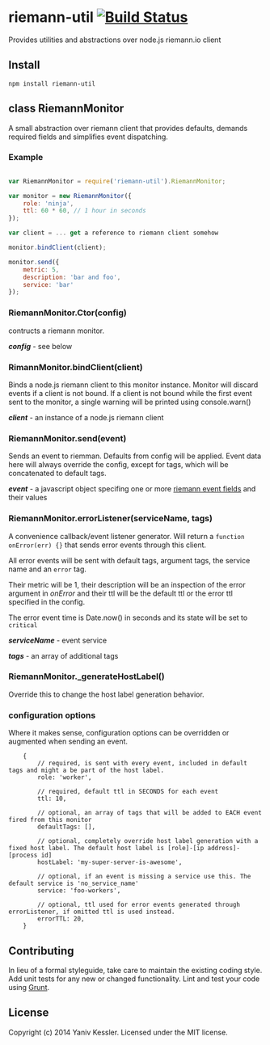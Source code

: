 # riemann-util [![Build Status](https://secure.travis-ci.org/kessler/riemann-util.png?branch=master)](http://travis-ci.org/kessler/riemann-util)

Provides utilities and abstractions over node.js riemann.io client

## Install
```
npm install riemann-util
```

## class RiemannMonitor
A small abstraction over riemann client that provides defaults, demands required fields and simplifies event dispatching.

### Example
```javascript

var RiemannMonitor = require('riemann-util').RiemannMonitor;

var monitor = new RiemannMonitor({
	role: 'ninja',
	ttl: 60 * 60, // 1 hour in seconds
});

var client = ... get a reference to riemann client somehow

monitor.bindClient(client);

monitor.send({
	metric: 5,
	description: 'bar and foo',
	service: 'bar'
});

```

### RiemannMonitor.Ctor(config)
contructs a riemann monitor.


***config*** - see below

### RimannMonitor.bindClient(client)
Binds a node.js riemann client to this monitor instance. Monitor will discard events if a client is not bound. If a client is not bound while the first event sent to the monitor, a single warning will be printed using console.warn()


***client*** - an instance of a node.js riemann client

### RiemannMonitor.send(event)
Sends an event to riemman. Defaults from config will be applied. Event data here will always override the config, except for tags, which will be concatenated to default tags.

***event*** - a javascript object specifing one or more [riemann event fields](http://riemann.io/concepts.html) and their values

### RiemannMonitor.errorListener(serviceName, tags)
A convenience callback/event listener generator. Will return a ```function onError(err) {}``` that sends error events through this client.

All error events will be sent with default tags, argument tags, the service name and an ```error``` tag.

Their metric will be 1, their description will be an inspection of the error argument in _onError_ and their ttl will be the default ttl or the error ttl specified in the config.

The error event time is Date.now() in seconds and its state will be set to ```critical```


***serviceName*** - event service


***tags*** - an array of additional tags

### RiemannMonitor._generateHostLabel()
Override this to change the host label generation behavior.

### configuration options

Where it makes sense, configuration options can be overridden or augmented when sending an event.

```
	{
		// required, is sent with every event, included in default tags and might a be part of the host label.
		role: 'worker',

		// required, default ttl in SECONDS for each event
		ttl: 10,

		// optional, an array of tags that will be added to EACH event fired from this monitor
		defaultTags: [],

		// optional, completely override host label generation with a fixed host label. The default host label is [role]-[ip address]-[process id]
		hostLabel: 'my-super-server-is-awesome',

		// optional, if an event is missing a service use this. The default service is 'no_service_name'
		service: 'foo-workers',

		// optional, ttl used for error events generated through errorListener, if omitted ttl is used instead.
		errorTTL: 20,
	}
```

## Contributing
In lieu of a formal styleguide, take care to maintain the existing coding style. Add unit tests for any new or changed functionality. Lint and test your code using [Grunt](http://gruntjs.com/).

## License
Copyright (c) 2014 Yaniv Kessler. Licensed under the MIT license.
